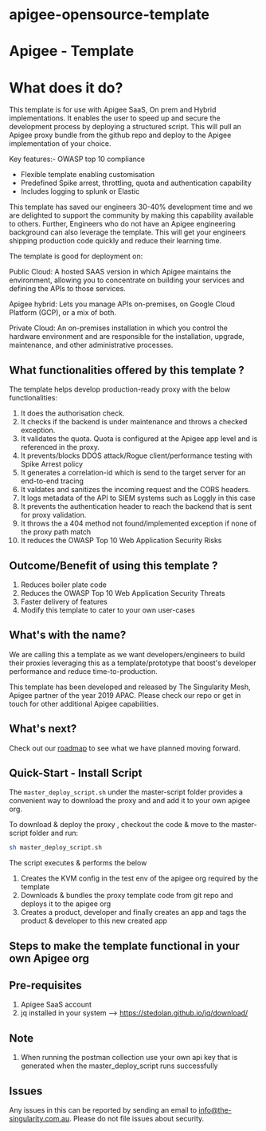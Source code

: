 # apigee-opensource-template

Apigee - Template
===============================================

What does it do?
===============================================
This template is for use with Apigee SaaS, On prem and Hybrid implementations. It enables the user to speed up and secure the development process by deploying a structured script. This will pull an Apigee proxy bundle from the github repo and deploy to the Apigee implementation of your choice. 

Key features:-
OWASP top 10 compliance
 - Flexible template enabling customisation
 - Predefined Spike arrest, throttling, quota and authentication capability
 - Includes logging to splunk or Elastic
 
This template has saved our engineers 30-40% development time and we are delighted to support the community by making this capability available to others.
Further, Engineers who do not have an Apigee engineering background can also leverage the template. This will get your engineers shipping production code quickly and reduce their learning time.

The template is good for deployment on:

Public Cloud: A hosted SAAS version in which Apigee maintains the environment, allowing you to concentrate on building your services and defining the APIs to those services.

Apigee hybrid: Lets you manage APIs on-premises, on Google Cloud Platform (GCP), or a mix of both.

Private Cloud: An on-premises installation in which you control the hardware environment and are responsible for the installation, upgrade, maintenance, and other administrative processes.


What functionalities offered by this template ?
---

The template helps develop production-ready proxy with the below functionalities:

1. It does the authorisation check.
1. It checks if the backend is under maintenance and throws a checked exception.
1. It validates the quota. Quota is configured at the Apigee app level and is referenced in the proxy.
1. It prevents/blocks DDOS attack/Rogue client/performance testing  with Spike Arrest policy
1. It generates a correlation-id which is send to the target server for an end-to-end tracing
1. It valdates and sanitizes the incoming request and the CORS headers. 
1. It logs metadata of the API to SIEM systems such as Loggly in this case
1. It prevents the authentication header to reach the backend that is sent for proxy validation.
1. It throws the a 404 method not found/implemented exception if none of the proxy path match
1. It reduces the OWASP Top 10 Web Application Security Risks

Outcome/Benefit of using this template ?
--------------------
1. Reduces boiler plate code
1. Reduces the OWASP Top 10 Web Application Security Threats
1. Faster delivery of features
1. Modify this template to cater to your own user-cases


What's with the name?
--------------------
We are calling this a template as we want developers/engineers to build their proxies leveraging this as a template/prototype that boost's developer performance and reduce time-to-production. 

This template has been developed and released by The Singularity Mesh, Apigee partner of the year 2019 APAC. Please check our repo or get in touch for other additional Apigee capabilities.



What's next?
---
Check out our [roadmap](ROADMAP.md) to see what we have planned moving forward.


Quick-Start - Install Script
--------------

The `master_deploy_script.sh` under the master-script folder provides a convenient way to download the proxy and and add it to your own apigee org.

To download & deploy the proxy , checkout the code & move to the master-script folder and run:

```bash
sh master_deploy_script.sh
```

The script executes & performs the below
1. Creates the KVM config in the test env of the apigee org required by the template
1. Downloads & bundles the proxy template code from git repo and deploys it to the apigee org
1. Creates a product, developer and finally creates an app and tags the product & developer to this new created app

Steps to make the template functional in your own Apigee org
--------------


Pre-requisites
--------
1. Apigee SaaS account
2. jq installed in your system --> https://stedolan.github.io/jq/download/

Note
--------
1. When running the postman collection use your own api key that is generated when the master_deploy_script runs successfully

Issues
--------

Any issues in this can be reported by sending an email to info@the-singularity.com.au. Please do not file issues about security.
